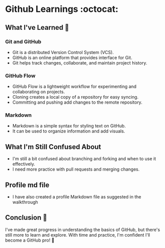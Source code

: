 # Github Learnings :octocat:

## What I've Learned :rocket:

### Git and GitHub
- Git is a distributed Version Control System (VCS).
- GitHub is an online platform that provides interface for Git.
- Git helps track changes, collaborate, and maintain project history.

### GitHub Flow
- GitHub Flow is a lightweight workflow for experimenting and collaborating on projects.
- Cloning creates a local copy of a repository for easy syncing.
- Committing and pushing add changes to the remote repository.

### Markdown
- Markdown is a simple syntax for styling text on GitHub.
- It can be used to organize information and add visuals.

## What I'm Still Confused About

- I'm still a bit confused about branching and forking and when to use it effectively.
- I need more practice with pull requests and merging changes.

## Profile md file
- I have also created a profile Markdown file as suggested in the walkthrough

## Conclusion :tada:

I've made great progress in understanding the basics of GitHub, but there's still more to learn and explore. With time and practice, I'm confident I'll become a GitHub pro! :muscle:

